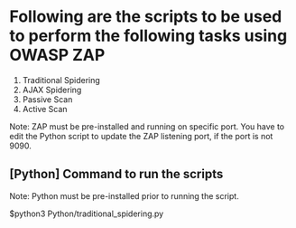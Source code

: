 # Following are the scripts to be used to perform the following tasks using OWASP ZAP
1. Traditional Spidering
2. AJAX Spidering
3. Passive Scan
4. Active Scan

Note: ZAP must be pre-installed and running on specific port. You have to edit the Python script to update the ZAP listening port, if the port is not 9090.

## [Python] Command to run the scripts
Note: Python must be pre-installed prior to running the script.

$python3 Python/traditional_spidering.py
